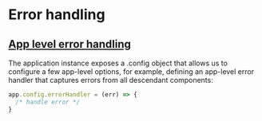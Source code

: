 # Error handling

## [App level error handling](https://vuejs.org/guide/essentials/application.html#app-configurations)

The application instance exposes a .config object that allows us to configure a few app-level options, for example, defining an app-level error handler that captures errors from all descendant components:

```js
app.config.errorHandler = (err) => {
  /* handle error */
}
```
